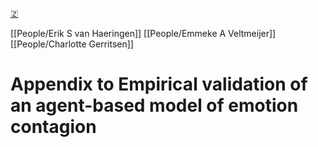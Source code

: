 [🇿](zotero://select/library/items/ZEDCFNTM)

[[People/Erik S van Haeringen]] [[People/Emmeke A Veltmeijer]] [[People/Charlotte Gerritsen]] 
# Appendix to Empirical validation of an agent-based model of emotion contagion

